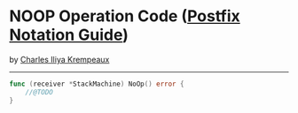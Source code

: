 # NOOP Operation Code ([Postfix Notation Guide](../../README.md))

by [Charles Iliya Krempeaux](http://changelog.ca/)

---

```go
func (receiver *StackMachine) NoOp() error {
	//@TODO
}
```

